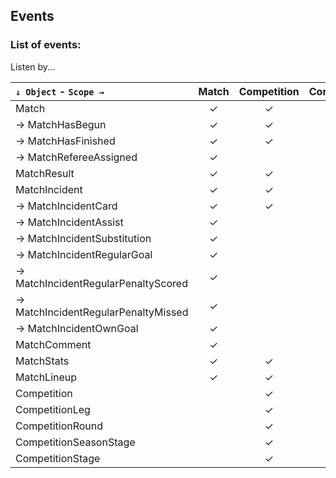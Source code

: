 ## Events

### List of events:

Listen by...

| ``↓ Object`` - ``Scope →``          | Match | Competition | CompetitionSeasonStage | CompetitionRound | CompetitionStage | CompetitionLeg | Team | Athlete | Sport |
| :---------------------------------  | :---: | :---------: | :--------------------: | :--------------: | :--------------: | :------------: | :--: | :-----: | :---: |
| Match                               | ✓     | ✓           | ✓                      |                  |                  |                | ✓    |         |       |
| → MatchHasBegun                     | ✓     | ✓           | ✓                      |                  |                  |                | ✓    |         | ✓     |
| → MatchHasFinished                  | ✓     | ✓           | ✓                      |                  |                  |                | ✓    |         | ✓     |
| → MatchRefereeAssigned              | ✓     |             |                        |                  |                  |                |      |         |       |
| MatchResult                         | ✓     | ✓           |                        |                  |                  |                | ✓    |         |       |
| MatchIncident                       | ✓     | ✓           |                        |                  |                  |                | ✓    | ✓       |       |
| → MatchIncidentCard                 | ✓     | ✓           |                        |                  |                  |                | ✓    | ✓       |       |
| → MatchIncidentAssist               | ✓     |             |                        |                  |                  |                | ✓    | ✓       |       |
| → MatchIncidentSubstitution         | ✓     |             |                        |                  |                  |                | ✓    | ✓       |       |
| → MatchIncidentRegularGoal          | ✓     |             |                        |                  |                  |                | ✓    | ✓       |       |
| → MatchIncidentRegularPenaltyScored | ✓     |             |                        |                  |                  |                | ✓    | ✓       |       |
| → MatchIncidentRegularPenaltyMissed | ✓     |             |                        |                  |                  |                | ✓    | ✓       |       |
| → MatchIncidentOwnGoal              | ✓     |             |                        |                  |                  |                | ✓    | ✓       |       |
| MatchComment                        | ✓     |             |                        |                  |                  |                |      |         |       |
| MatchStats                          | ✓     | ✓           |                        |                  |                  |                | ✓    |         |       |
| MatchLineup                         | ✓     | ✓           |                        |                  |                  |                | ✓    | ✓       |       |
| Competition                         |       | ✓           |                        |                  |                  |                |      |         |       |
| CompetitionLeg                      |       | ✓           |                        |                  |                  | ✓              |      |         |       |
| CompetitionRound                    |       | ✓           |                        | ✓                |                  |                |      |         |       |
| CompetitionSeasonStage              |       | ✓           | ✓                      |                  |                  |                |      |         |       |
| CompetitionStage                    |       | ✓           |                        |                  | ✓                |                |      |         |       |